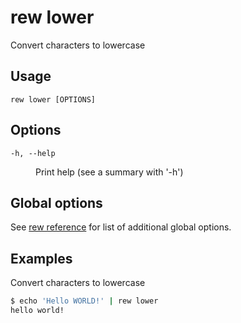 # rew lower

Convert characters to lowercase

## Usage

```
rew lower [OPTIONS]
```

## Options

<dl>

<dt><code>-h, --help</code></dt>
<dd>

Print help (see a summary with '-h')
</dd>
</dl>

## Global options

See [rew reference](rew.md#global-options) for list of additional global options.

## Examples

Convert characters to lowercase

```sh
$ echo 'Hello WORLD!' | rew lower
hello world!
```
